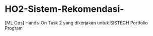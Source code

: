 # HO2-Sistem-Rekomendasi-
[ML Ops] Hands-On Task 2 yang dikerjakan untuk SISTECH Portfolio Program 

